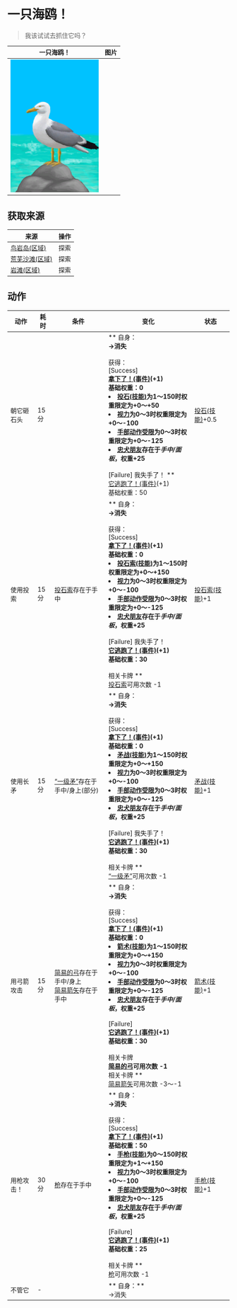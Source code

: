 # 一只海鸥！  
> 我该试试去抓住它吗？  
  
  一只海鸥！  |   图片   
 ----  |  ----:   
   |  <img decoding="async" src="Sprite/Seagull.png" href="a.md" style="max-width:300px;max-height:300px;">   
  
## 获取来源  
来源  |  操作  
----  |  ----  
[鸟岩岛(区域)](BirdRock.md)  |  探索  
[荒芜沙滩(区域)](DesolateBeach.md)  |  探索  
[岩滩(区域)](Rocks.md)  |  探索  
## 动作  
动作  |  耗时  |  条件  |  变化  |  状态  
----  |  ----  |  ----  |  ----  |  ----  
朝它砸石头<br>  |  15分  |    |  ** 自身：**<br>→消失<br><br>** 获得： **<br>** [Success]  **<br>  [拿下了！(事件)](Event_SeagullFightSuccess.md)(+1)<br>基础权重：0<li>[投石(技能)](Skill_RockThrowing.md)为1～150时权重限定为+0～+50</li><li>[视力](Myopia.md)为0～3时权重限定为+0～-100</li><li>[手部动作受限](ModifierHand.md)为0～3时权重限定为+0～-125</li><li>[忠犬朋友](DogFriend.md)存在于*手中/面板*，权重+25</li><br>** [Failure] 我失手了！ **<br>  [它逃跑了！(事件)](Event_SeagullFightFailure.md)(+1)<br>基础权重：50  |  [投石(技能)](Skill_RockThrowing.md)+0.5  
使用投索<br>  |  15分  |  [投石索](Sling.md)存在于手中  |  ** 自身：**<br>→消失<br><br>** 获得： **<br>** [Success]  **<br>  [拿下了！(事件)](Event_SeagullFightSuccess.md)(+1)<br>基础权重：0<li>[投石索(技能)](Skill_Sling.md)为1～150时权重限定为+0～+150</li><li>[视力](Myopia.md)为0～3时权重限定为+0～-100</li><li>[手部动作受限](ModifierHand.md)为0～3时权重限定为+0～-125</li><li>[忠犬朋友](DogFriend.md)存在于*手中/面板*，权重+25</li><br>** [Failure] 我失手了！ **<br>  [它逃跑了！(事件)](Event_SeagullFightFailure.md)(+1)<br>基础权重：30<br><br>** 相关卡牌 **<br>[投石索](Sling.md)可用次数  -1  |  [投石索(技能)](Skill_Sling.md)+1  
使用长矛<br>  |  15分  |  [“一级矛”](tag_Spear.md)存在于手中/身上(部分)  |  ** 自身：**<br>→消失<br><br>** 获得： **<br>** [Success]  **<br>  [拿下了！(事件)](Event_SeagullFightSuccess.md)(+1)<br>基础权重：0<li>[矛战(技能)](Skill_SpearFighting.md)为1～150时权重限定为+0～+150</li><li>[视力](Myopia.md)为0～3时权重限定为+0～-100</li><li>[手部动作受限](ModifierHand.md)为0～3时权重限定为+0～-125</li><li>[忠犬朋友](DogFriend.md)存在于*手中/面板*，权重+25</li><br>** [Failure] 我失手了！ **<br>  [它逃跑了！(事件)](Event_SeagullFightFailure.md)(+1)<br>基础权重：30<br><br>** 相关卡牌 **<br>[“一级矛”](tag_Spear.md)可用次数  -1  |  [矛战(技能)](Skill_SpearFighting.md)+1  
用弓箭攻击<br>  |  15分  |  [简易的弓](BowRustic.md)存在于手中/身上<br>[简易箭矢](ArrowSimple.md)存在于手中  |  ** 自身：**<br>→消失<br><br>** 获得： **<br>** [Success]  **<br>  [拿下了！(事件)](Event_SeagullFightSuccess.md)(+1)<br>基础权重：0<li>[箭术(技能)](Skill_Archery.md)为1～150时权重限定为+0～+150</li><li>[视力](Myopia.md)为0～3时权重限定为+0～-100</li><li>[手部动作受限](ModifierHand.md)为0～3时权重限定为+0～-125</li><li>[忠犬朋友](DogFriend.md)存在于*手中/面板*，权重+25</li><br>** [Failure]  **<br>  [它逃跑了！(事件)](Event_SeagullFightFailure.md)(+1)<br>基础权重：30<br><br>** 相关卡牌 **<br>[简易的弓](BowRustic.md)可用次数  -1<br>** 相关卡牌 **<br>[简易箭矢](ArrowSimple.md)可用次数  -3～-1  |  [箭术(技能)](Skill_Archery.md)+1  
用枪攻击！<br>  |  30分  |  [枪](Gun.md)存在于手中  |  ** 自身：**<br>→消失<br><br>** 获得： **<br>** [Success]  **<br>  [拿下了！(事件)](Event_SeagullFightSuccess.md)(+1)<br>基础权重：50<li>[手枪(技能)](Skill_Handguns.md)为0～150时权重限定为+1～+150</li><li>[视力](Myopia.md)为0～3时权重限定为+0～-100</li><li>[手部动作受限](ModifierHand.md)为0～3时权重限定为+0～-125</li><li>[忠犬朋友](DogFriend.md)存在于*手中/面板*，权重+25</li><br>** [Failure]  **<br>  [它逃跑了！(事件)](Event_SeagullFightFailure.md)(+1)<br>基础权重：25<br><br>** 相关卡牌 **<br>[枪](Gun.md)可用次数  -1  |  [手枪(技能)](Skill_Handguns.md)+1  
不管它<br>  |  -  |    |  ** 自身：**<br>→消失  |    


<script>document.title="一只海鸥！ - 卡牌生存百科 Card Survival Wiki";</script>